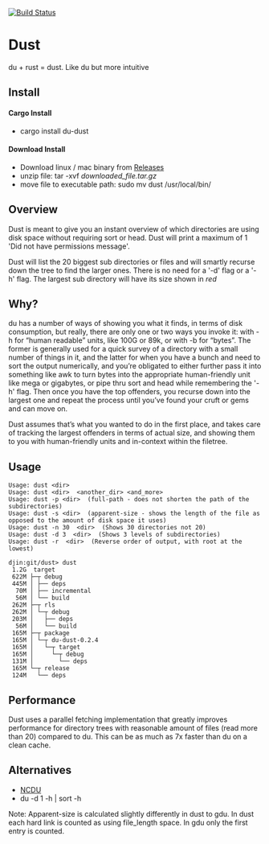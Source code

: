 
[![Build Status](https://travis-ci.org/bootandy/dust.svg?branch=master)](https://travis-ci.org/bootandy/dust)

# Dust

du + rust = dust. Like du but more intuitive

## Install

#### Cargo Install

* cargo install du-dust

#### Download Install

* Download linux / mac binary from [Releases](https://github.com/bootandy/dust/releases)
* unzip file: tar -xvf _downloaded_file.tar.gz_
* move file to executable path: sudo mv dust /usr/local/bin/

## Overview

Dust is meant to give you an instant overview of which directories are using disk space without requiring sort or head. Dust will print a maximum of 1 'Did not have permissions message'.

Dust will list the 20 biggest sub directories or files and will smartly recurse down the tree to find the larger ones. There is no need for a '-d' flag or a '-h' flag. The largest sub directory will have its size shown in *red*

## Why?

du has a number of ways of showing you what it finds, in terms of disk consumption, but really, there are only one or two ways you invoke it: with -h for “human readable” units, like 100G or 89k, or with -b for “bytes”. The former is generally used for a quick survey of a directory with a small number of things in it, and the latter for when you have a bunch and need to sort the output numerically, and you’re obligated to either further pass it into something like awk to turn bytes into the appropriate human-friendly unit like mega or gigabytes, or pipe thru sort and head while remembering the '-h' flag. Then once you have the top offenders, you recurse down into the largest one and repeat the process until you’ve found your cruft or gems and can move on.

Dust assumes that’s what you wanted to do in the first place, and takes care of tracking the largest offenders in terms of actual size, and showing them to you with human-friendly units and in-context within the filetree.

## Usage

```
Usage: dust <dir>
Usage: dust <dir>  <another_dir> <and_more>
Usage: dust -p <dir>  (full-path - does not shorten the path of the subdirectories)
Usage: dust -s <dir>  (apparent-size - shows the length of the file as opposed to the amount of disk space it uses)
Usage: dust -n 30  <dir>  (Shows 30 directories not 20)
Usage: dust -d 3  <dir>  (Shows 3 levels of subdirectories)
Usage: dust -r  <dir>  (Reverse order of output, with root at the lowest)
```

```
djin:git/dust> dust
 1.2G  target
 622M ├─┬ debug
 445M │ ├── deps
  70M │ ├── incremental
  56M │ └── build
 262M ├─┬ rls
 262M │ └─┬ debug
 203M │   ├── deps
  56M │   └── build
 165M ├─┬ package
 165M │ └─┬ du-dust-0.2.4
 165M │   └─┬ target
 165M │     └─┬ debug
 131M │       └── deps
 165M └─┬ release
 124M   └── deps
```

## Performance

Dust uses a parallel fetching implementation that greatly improves performance for directory trees with reasonable amount of files (read more than 20) compared to du. This can be as much as 7x faster than du on a clean cache.

## Alternatives

* [NCDU](https://dev.yorhel.nl/ncdu)
* du -d 1 -h | sort -h

Note: Apparent-size is calculated slightly differently in dust to gdu. In dust each hard link is counted as using file_length space. In gdu only the first entry is counted.
